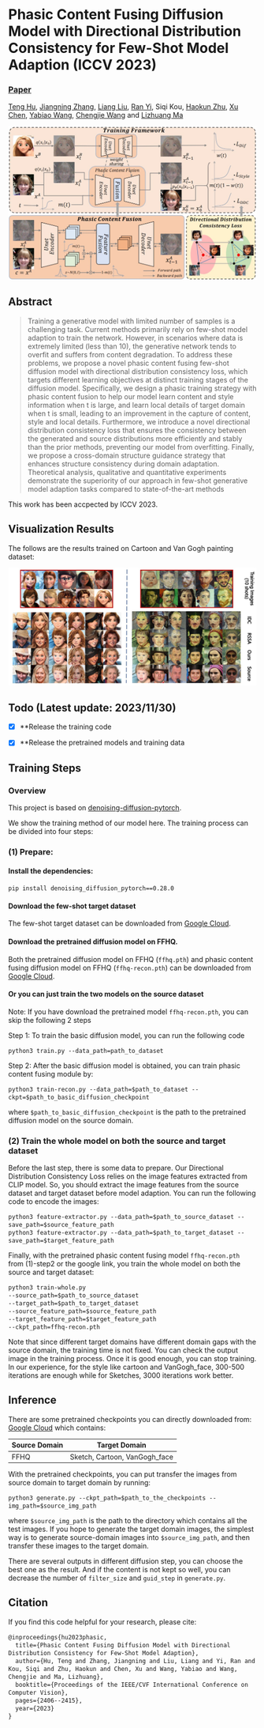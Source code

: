# Phasic Content Fusing Diffusion Model with Directional Distribution Consistency for Few-Shot Model Adaption (ICCV 2023)

###  [Paper](https://arxiv.org/abs/2309.03729)
<!-- <br> -->
[Teng Hu](https://github.com/sjtuplayer), [Jiangning Zhang](https://zhangzjn.github.io/), [Liang Liu](https://scholar.google.com/citations?hl=zh-CN&user=Kkg3IPMAAAAJ), [Ran Yi](https://yiranran.github.io/), Siqi Kou, [Haokun Zhu](https://github.com/zwandering), [Xu Chen](https://scholar.google.com/citations?hl=zh-CN&user=1621dVIAAAAJ), [Yabiao Wang](https://scholar.google.com/citations?hl=zh-CN&user=xiK4nFUAAAAJ), [Chengjie Wang](https://scholar.google.com/citations?hl=zh-CN&user=fqte5H4AAAAJ) and [Lizhuang Ma](https://dmcv.sjtu.edu.cn/) 
<!-- <br> -->

![image](imgs/framework.jpg)

## Abstract
>Training a generative model with limited number of samples is a challenging task. Current methods primarily rely on few-shot model adaption to train the network. However, in scenarios where data is extremely limited (less than 10), the generative network tends to overfit and suffers from content degradation. To address these problems, we propose a novel phasic content fusing few-shot diffusion model with directional distribution consistency loss, which targets different learning objectives at distinct training stages of the diffusion model. Specifically, we design a phasic training strategy with phasic content fusion to help our model learn content and style information when t is large, and learn local details of target domain when t is small, leading to an improvement in the capture of content, style and local details. Furthermore, we introduce a novel directional distribution consistency loss that ensures the consistency between the generated and source distributions more efficiently and stably than the prior methods, preventing our model from overfitting. Finally, we propose a cross-domain structure guidance strategy that enhances structure consistency during domain adaptation. Theoretical analysis, qualitative and quantitative experiments demonstrate the superiority of our approach in few-shot generative model adaption tasks compared to state-of-the-art methods

This work has been accpected by ICCV 2023.


## Visualization Results

The follows are the results trained on Cartoon and Van Gogh painting dataset:

![image](imgs/visualization%20result.jpg)

## Todo (Latest update: 2023/11/30)
- [x] **Release the training code
- [x] **Release the pretrained models and training data


## Training Steps


### Overview

This project is based on [denoising-diffusion-pytorch](https://github.com/lucidrains/denoising-diffusion-pytorch).

We show the training method of our model here.
The training process can be divided into four steps:

### (1) Prepare:


#### Install the dependencies:

```
pip install denoising_diffusion_pytorch==0.28.0
```

#### Download the few-shot target dataset 

The few-shot target dataset can be downloaded from [Google Cloud](https://drive.google.com/drive/folders/1VAJU5yEolmd2xAIUI7xvGNaHKBs4B7QX?usp=drive_link).



#### Download the pretrained diffusion model on FFHQ.
Both the pretrained diffusion model on FFHQ (`ffhq.pth`) 
and phasic content fusing diffusion model on FFHQ (`ffhq-recon.pth`) can be downloaded 
from [Google Cloud](https://drive.google.com/drive/folders/1XTDbNEsDxfA8ZHIG9nFRTESxdOZrh5pZ?usp=sharing).


#### Or you can just train the two models on the source dataset

Note: If you have download the pretrained model `ffhq-recon.pth`, you can skip the following 2 steps


Step 1: To train the basic diffusion model, you can run the following code
```
python3 train.py --data_path=path_to_dataset 
```

Step 2: After the basic diffusion model is obtained, you can train phasic content fusing module by:
```
python3 train-recon.py --data_path=$path_to_dataset --ckpt=$path_to_basic_diffusion_checkpoint
```
where `$path_to_basic_diffusion_checkpoint` is the path to the pretrained diffusion model 
on the source domain.

### (2) Train the whole model on both the source and target dataset 


Before the last step, there is some data to prepare. Our Directional Distribution Consistency Loss relies
on the image features extracted from CLIP model. So, you should extract the image features from the source dataset and target dataset before model adaption.
You can run the following code to encode the images:
```
python3 feature-extractor.py --data_path=$path_to_source_dataset --save_path=$source_feature_path
python3 feature-extractor.py --data_path=$path_to_target_dataset --save_path=$target_feature_path
```

Finally, with the pretrained phasic content fusing model `ffhq-recon.pth` from (1)-step2 or the google link, you train the whole model on both the source and target dataset:
```
python3 train-whole.py 
--source_path=$path_to_source_dataset 
--target_path=$path_to_target_dataset 
--source_feature_path=$source_feature_path
--target_feature_path=$target_feature_path
--ckpt_path=ffhq-recon.pth
```

Note that since different target domains have different domain gaps with the source domain, the training time is not fixed.
You can check the output image in the training process. Once it is good enough, you can stop training. In our experience, for the style 
like cartoon and VanGogh_face, 300-500 iterations are enough while for Sketches, 3000 iterations work better.


## Inference

There are some pretrained checkpoints you can directly downloaded from:
[Google Cloud](https://drive.google.com/drive/folders/1luEH2SrETjj5rfZcmIxibhwBVBNA5S8F?usp=sharing) 
which contains:

| Source Domain | Target Domain                  |
|---------------|--------------------------------|
| FFHQ          | Sketch, Cartoon, VanGogh_face  |

[//]: # (| Church        | VanGogh_village, Haunted_house |)


With the pretrained checkpoints, you can put transfer the images from source domain
to target domain by running:

```
python3 generate.py --ckpt_path=$path_to_the_checkpoints --img_path=$source_img_path
```
where `$source_img_path` is the path to the directory which contains all the test images.
If you hope to generate the target domain images, the simplest way is to generate source-domain images 
into `$source_img_path`, and then transfer these images to the target domain.

There are several outputs in different diffusion step, you can choose the best one as the result. And if the content
is not kept so well, you can decrease the number of  `filter_size` and `guid_step` in `generate.py`.



## Citation

If you find this code helpful for your research, please cite:

```
@inproceedings{hu2023phasic,
  title={Phasic Content Fusing Diffusion Model with Directional Distribution Consistency for Few-Shot Model Adaption},
  author={Hu, Teng and Zhang, Jiangning and Liu, Liang and Yi, Ran and Kou, Siqi and Zhu, Haokun and Chen, Xu and Wang, Yabiao and Wang, Chengjie and Ma, Lizhuang},
  booktitle={Proceedings of the IEEE/CVF International Conference on Computer Vision},
  pages={2406--2415},
  year={2023}
}
```